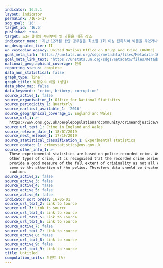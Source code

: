 ```yaml
---
indicator: 16.5.1
layout: indicator
permalink: /16-5-1/
sdg_goal: '16'
target_id: '16.5'
published: true
target: 모든 형태의 부정부패 및 뇌물을 대폭 감소
indicator_name: '지난 12개월 동안 공무원을 최소한 1회 이상 접촉하여 뇌물을 주었거나, 공무원으로부터 뇌물을 요구 받았던 인구 비율'
un_designated_tier: II
un_custodian_agency: United Nations Office on Drugs and Crime (UNODC)
goal_meta_link: 'https://unstats.un.org/sdgs/metadata/files/Metadata-16-05-01.pdf'
goal_meta_link_text: 'https://unstats.un.org/sdgs/metadata/files/Metadata-16-05-01.pdf'
national_geographical_coverage: 전국
reporting_status: complete
data_non_statistical: false
graph_type: line
graph_title: 뇌물수수 비율 (성별)
data_show_map: false
data_keywords: 'crime, bribery, corruption'
source_active_1: false
source_organisation_1: Office for National Statistics
source_periodicity_1: Quarterly
source_earliest_available_1: '2016'
source_geographical_coverage_1: England and Wales
source_url_1: >-
  https://www.ons.gov.uk/peoplepopulationandcommunity/crimeandjustice/datasets/crimeinenglandandwalesotherrelatedtables
source_url_text_1: Crime in England and Wales
source_release_date_1: 18/07/2019
source_next_release_1: 17/10/2019
source_statistical_classification_1: Experimental statistics
source_contact_1: crimestatistics@ons.gov.uk
source_other_info_1: >-
  These experiemental statistics are based on police recorded crime. As with
  other types of crime, it is recognised that the recorded crime series will not
  provide a good measure of the full extent of criminality as not all offences
  come to the attention of the police. Therefore data should be treated with
  caution.
source_active_2: false
source_active_3: false
source_active_4: false
source_active_5: false
source_active_6: false
indicator_sort_order: 16-05-01
source_url_text_2: Link to Source
source_url_3: Link to source
source_url_text_4: Link to source
source_url_text_5: Link to source
source_url_text_6: Link to source
source_active_7: false
source_url_text_7: Link to source
source_active_8: false
source_url_text_8: Link to source
source_active_9: false
source_url_text_9: Link to source
title: Untitled
computation_units: 퍼센트 (%)
---
```

